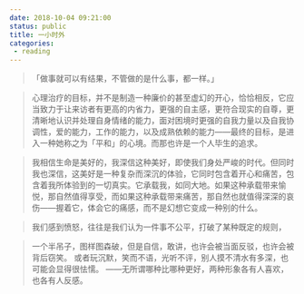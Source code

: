 ```yaml
---
date: 2018-10-04 09:21:00
status: public
title: 一小时外
categories: 
 - reading
---
```




> 「做事就可以有结果，不管做的是什么事，都一样。」




>心理治疗的目标，并不是制造一种廉价的甚至虚幻的开心，恰恰相反，它应当致力于让来访者有更高的内省力，更强的自主感，更符合现实的自尊，更清晰地认识并处理自身情绪的能力，面对困境时更强的自我力量以及自我协调性，爱的能力，工作的能力，以及成熟依赖的能力——最终的目标，是进入一种她称之为「平和」的心境。而那也许是一个人毕生的追求。



> 我相信生命是美好的，我深信这种美好，即使我们身处严峻的时代。但同时我也深信，这美好是一种复杂而深沉的体验，它同时包含着开心和痛苦，包含着我所体验到的一切真实。它承载我，如同大地。如果这种承载带来愉悦，那自然值得享受，而如果这种承载带来痛苦，那自然也就值得深深的哀伤——握着它，体会它的痛感，而不是幻想它变成一种别的什么。



> 我们感到愤怒，往往是我们认为一件事不公平，打破了某种既定的规则，



> 一个半吊子，图样图森破，但是自信，敢讲，也许会被当面反驳，也许会被背后窃笑。 或者玩沉默，笑而不语，光听不评，别人摸不清水有多深，也可能会显得很怯懦。 ——无所谓哪种比哪种更好，两种形象各有人喜欢，也各有人反感。



